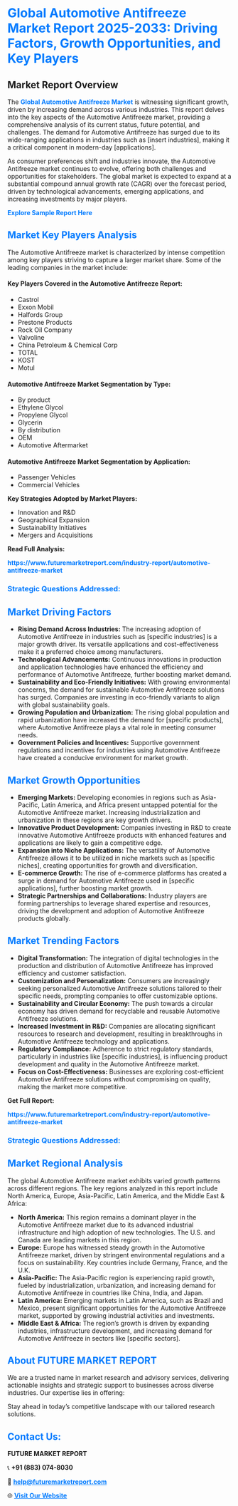 <h1 style="color: #007BFF;">Global Automotive Antifreeze Market Report 2025-2033: Driving Factors, Growth Opportunities, and Key Players</h1>

<section id="overview">
<h2>Market Report Overview</h2>
<p>The <a href="https://www.futuremarketreport.com/industry-report/automotive-antifreeze-market" style="color: #007BFF; text-decoration: none;"><strong>Global Automotive Antifreeze Market</strong></a> is witnessing significant growth, driven by increasing demand across various industries. This report delves into the key aspects of the Automotive Antifreeze market, providing a comprehensive analysis of its current status, future potential, and challenges. The demand for Automotive Antifreeze has surged due to its wide-ranging applications in industries such as [insert industries], making it a critical component in modern-day [applications].</p>
<p>As consumer preferences shift and industries innovate, the Automotive Antifreeze market continues to evolve, offering both challenges and opportunities for stakeholders. The global market is expected to expand at a substantial compound annual growth rate (CAGR) over the forecast period, driven by technological advancements, emerging applications, and increasing investments by major players.</p>
</section>

<section id="overview">
<p><a href="https://www.futuremarketreport.com/request-sample/reportId=90794" style="color: #007BFF; text-decoration: none;"><strong>Explore Sample Report Here</strong></a></p>
</section>

<section id="key-players">
<h2 style="color: #007BFF;">Market Key Players Analysis</h2>
<p>The Automotive Antifreeze market is characterized by intense competition among key players striving to capture a larger market share. Some of the leading companies in the market include:</p>
<h4>Key Players Covered in the Automotive Antifreeze Report:</h4>
<ul><li>Castrol</li><li>Exxon Mobil</li><li>Halfords Group</li><li>Prestone Products</li><li>Rock Oil Company</li><li>Valvoline</li><li>China Petroleum &amp; Chemical Corp</li><li>TOTAL</li><li>KOST</li><li>Motul</li></ul>
<h4>Automotive Antifreeze Market Segmentation by Type:</h4>
<ul><li>By product</li><li>Ethylene Glycol</li><li>Propylene Glycol</li><li>Glycerin</li><li>By distribution</li><li>OEM</li><li>Automotive Aftermarket</li></ul>

<h4>Automotive Antifreeze Market Segmentation by Application:</h4>
<ul><li>Passenger Vehicles</li><li>Commercial Vehicles</li></ul>
<p><strong>Key Strategies Adopted by Market Players:</strong></p>
<ul>
<li>Innovation and R&D</li>
<li>Geographical Expansion</li>
<li>Sustainability Initiatives</li>
<li>Mergers and Acquisitions</li>
</ul>
</section>

<section>
<p><strong>Read Full Analysis: </strong></p><a href="https://www.futuremarketreport.com/industry-report/automotive-antifreeze-market" style="color: #007BFF; text-decoration: none;"><strong>https://www.futuremarketreport.com/industry-report/automotive-antifreeze-market</strong></a>
<h3 style="color: #007BFF;">Strategic Questions Addressed:</h3>
</section>

<section id="driving-factors">
<h2 style="color: #007BFF;">Market Driving Factors</h2>
<ul>
<li><strong>Rising Demand Across Industries:</strong> The increasing adoption of Automotive Antifreeze in industries such as [specific industries] is a major growth driver. Its versatile applications and cost-effectiveness make it a preferred choice among manufacturers.</li>
<li><strong>Technological Advancements:</strong> Continuous innovations in production and application technologies have enhanced the efficiency and performance of Automotive Antifreeze, further boosting market demand.</li>
<li><strong>Sustainability and Eco-Friendly Initiatives:</strong> With growing environmental concerns, the demand for sustainable Automotive Antifreeze solutions has surged. Companies are investing in eco-friendly variants to align with global sustainability goals.</li>
<li><strong>Growing Population and Urbanization:</strong> The rising global population and rapid urbanization have increased the demand for [specific products], where Automotive Antifreeze plays a vital role in meeting consumer needs.</li>
<li><strong>Government Policies and Incentives:</strong> Supportive government regulations and incentives for industries using Automotive Antifreeze have created a conducive environment for market growth.</li>
</ul>
</section>

<section id="growth-opportunities">
<h2 style="color: #007BFF;">Market Growth Opportunities</h2>
<ul>
<li><strong>Emerging Markets:</strong> Developing economies in regions such as Asia-Pacific, Latin America, and Africa present untapped potential for the Automotive Antifreeze market. Increasing industrialization and urbanization in these regions are key growth drivers.</li>
<li><strong>Innovative Product Development:</strong> Companies investing in R&D to create innovative Automotive Antifreeze products with enhanced features and applications are likely to gain a competitive edge.</li>
<li><strong>Expansion into Niche Applications:</strong> The versatility of Automotive Antifreeze allows it to be utilized in niche markets such as [specific niches], creating opportunities for growth and diversification.</li>
<li><strong>E-commerce Growth:</strong> The rise of e-commerce platforms has created a surge in demand for Automotive Antifreeze used in [specific applications], further boosting market growth.</li>
<li><strong>Strategic Partnerships and Collaborations:</strong> Industry players are forming partnerships to leverage shared expertise and resources, driving the development and adoption of Automotive Antifreeze products globally.</li>
</ul>
</section>

<section id="trending-factors">
<h2 style="color: #007BFF;">Market Trending Factors</h2>
<ul>
<li><strong>Digital Transformation:</strong> The integration of digital technologies in the production and distribution of Automotive Antifreeze has improved efficiency and customer satisfaction.</li>
<li><strong>Customization and Personalization:</strong> Consumers are increasingly seeking personalized Automotive Antifreeze solutions tailored to their specific needs, prompting companies to offer customizable options.</li>
<li><strong>Sustainability and Circular Economy:</strong> The push towards a circular economy has driven demand for recyclable and reusable Automotive Antifreeze solutions.</li>
<li><strong>Increased Investment in R&D:</strong> Companies are allocating significant resources to research and development, resulting in breakthroughs in Automotive Antifreeze technology and applications.</li>
<li><strong>Regulatory Compliance:</strong> Adherence to strict regulatory standards, particularly in industries like [specific industries], is influencing product development and quality in the Automotive Antifreeze market.</li>
<li><strong>Focus on Cost-Effectiveness:</strong> Businesses are exploring cost-efficient Automotive Antifreeze solutions without compromising on quality, making the market more competitive.</li>
</ul>
</section>

<section>
<p><strong>Get Full Report: </strong></p><a href="https://www.futuremarketreport.com/industry-report/automotive-antifreeze-market" style="color: #007BFF; text-decoration: none;"><strong>https://www.futuremarketreport.com/industry-report/automotive-antifreeze-market</strong></a>
<h3 style="color: #007BFF;">Strategic Questions Addressed:</h3>
</section>


<section id="regional-analysis">
<h2 style="color: #007BFF;">Market Regional Analysis</h2>
<p>The global Automotive Antifreeze market exhibits varied growth patterns across different regions. The key regions analyzed in this report include North America, Europe, Asia-Pacific, Latin America, and the Middle East & Africa:</p>
<ul>
<li><strong>North America:</strong> This region remains a dominant player in the Automotive Antifreeze market due to its advanced industrial infrastructure and high adoption of new technologies. The U.S. and Canada are leading markets in this region.</li>
<li><strong>Europe:</strong> Europe has witnessed steady growth in the Automotive Antifreeze market, driven by stringent environmental regulations and a focus on sustainability. Key countries include Germany, France, and the U.K.</li>
<li><strong>Asia-Pacific:</strong> The Asia-Pacific region is experiencing rapid growth, fueled by industrialization, urbanization, and increasing demand for Automotive Antifreeze in countries like China, India, and Japan.</li>
<li><strong>Latin America:</strong> Emerging markets in Latin America, such as Brazil and Mexico, present significant opportunities for the Automotive Antifreeze market, supported by growing industrial activities and investments.</li>
<li><strong>Middle East & Africa:</strong> The region’s growth is driven by expanding industries, infrastructure development, and increasing demand for Automotive Antifreeze in sectors like [specific sectors].</li>
</ul>
</section>

<footer>
<h2 style="color: #007BFF;">About FUTURE MARKET REPORT</h2>
<p>We are a trusted name in market research and advisory services, delivering actionable insights and strategic support to businesses across diverse industries. Our expertise lies in offering:</p>

<p>Stay ahead in today’s competitive landscape with our tailored research solutions.</p>

<h2 style="color: #007BFF;">Contact Us:</h2>
<p><strong>FUTURE MARKET REPORT</strong></p>
<p>📞 <strong>+91 (883) 074-8030</strong></p>
<p>📧 <strong><a href="mailto:help@futuremarketreport.com" style="color: #007BFF;">help@futuremarketreport.com</a></strong></p>
<p>🌐 <strong><a href="https://www.futuremarketreport.com/" style="color: #007BFF;">Visit Our Website</a></strong></p>
</footer>